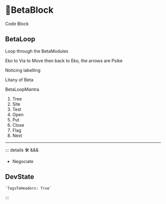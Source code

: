 # 🔷<beta>BetaBlock</beta>

Code Block

## BetaLoop

Loop through the BetaModules

Eko to Via to Move then back to Eko, the arrows are Psike

Noticing labelling

Litany of Beta

BetaLoopMantra

1. Tree
2. Site
3. Test
4. Open
5. Put
6. Close
7. Flag
8. Next

---

<!-- =================================================== -->
<!-- =================================================== -->
<!-- =================================================== -->
<!-- =================================================== -->
<!-- =================================================== -->
::: details 🛠 <dev>&&&</dev>



- Negociate

## DevState

```py
`TagsToHeaders: True`
```

:::
